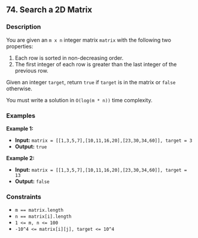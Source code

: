 ## 74. Search a 2D Matrix


### Description

You are given an `m x n` integer matrix `matrix` with the following two properties:

1. Each row is sorted in non-decreasing order.
2. The first integer of each row is greater than the last integer of the previous row.

Given an integer `target`, return `true` if `target` is in the matrix or `false` otherwise.

You must write a solution in `O(log(m * n))` time complexity.

### Examples

**Example 1:**

- **Input:** `matrix = [[1,3,5,7],[10,11,16,20],[23,30,34,60]], target = 3`
- **Output:** `true`

**Example 2:**

- **Input:** `matrix = [[1,3,5,7],[10,11,16,20],[23,30,34,60]], target = 13`
- **Output:** `false`

### Constraints

- `m == matrix.length`
- `n == matrix[i].length`
- `1 <= m, n <= 100`
- `-10^4 <= matrix[i][j], target <= 10^4`
